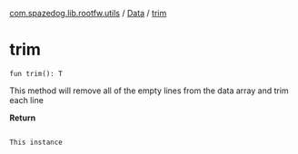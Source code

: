 [com.spazedog.lib.rootfw.utils](../index.md) / [Data](index.md) / [trim](.)

# trim

`fun trim(): T`

This method will remove all of the empty lines from the data array and trim each line

**Return**

```

```
    This instance
```

```

